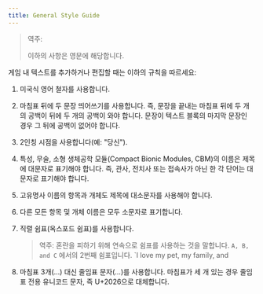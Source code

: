 ```yaml
---
title: General Style Guide
---
```


> 역주:
>
> 이하의 사항은 영문에 해당합니다.

게임 내 텍스트를 추가하거나 편집할 때는 이하의 규칙을 따르세요:

1. 미국식 영어 철자를 사용합니다.

2. 마침표 뒤에 두 문장 띄어쓰기를 사용합니다. 즉, 문장을 끝내는 마침표 뒤에 두 개의 공백이 뒤에 두
   개의 공백이 와야 합니다. 문장이 텍스트 블록의 마지막 문장인 경우 그 뒤에 공백이 없어야 합니다.

3. 2인칭 시점을 사용합니다(예: "당신").

4. 특성, 무술, 소형 생체공학 모듈(Compact Bionic Modules, CBM)의 이름은 제목에 대문자로 표기해야
   합니다. 즉, 관사, 전치사 또는 접속사가 아닌 한 각 단어는 대문자로 표기해야 합니다.

5. 고유명사 이름의 항목과 개체도 제목에 대소문자를 사용해야 합니다.

6. 다른 모든 항목 및 개체 이름은 모두 소문자로 표기합니다.

7. 직렬 쉼표(옥스포드 쉼표)를 사용합니다.
   > 역주: 혼란을 피하기 위해 연속으로 쉼표를 사용하는 것을 말합니다. `A, B, and C` 에서의 2번째
   > 쉼표입니다. `I love my pet, my family, and

8. 마침표 3개(...) 대신 줄임표 문자(...)를 사용합니다. 마침표가 세 개 있는 경우 줄임표 전용 유니코드
   문자, 즉 U+2026으로 대체합니다.
